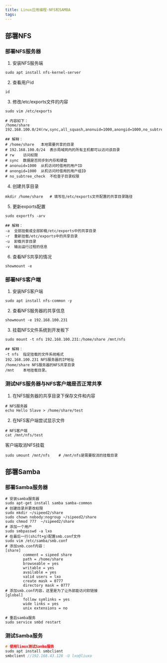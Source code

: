 ```yaml
---
title: Linux应用编程-NFS和SAMBA
tags:
---
```


## 部署NFS

### 部署NFS服务器

1. 安装NFS服务端

```shell
sudo apt install nfs-kernel-server
```

2. 查看用户id

```shell
id
```

3. 修改/etc/exports文件的内容

```shell
sudo vim /etc/exports

# 内容如下：
/home/share 192.168.100.0/24(rw,sync,all_squash,anonuid=1000,anongid=1000,no_subtree_check)

## 解释：
# /home/share	本地需要共享的目录
# 192.168.100.0/24	表示局域网内的所有主机都可以访问该目录
# rw	访问权限
# sync	数据是否同步到内存和硬盘
# anonuid=1000	从机访问时借用的用户ID
# anongid=1000	从机访问时借用的用户组ID
# no_subtree_check	不检查子目录权限
```

4. 创建共享目录

```shell
mkdir /home/share	# 填写在/etc/exports文件配置的共享目录路径
```

5. 更新exports配置

```shell
sudo exportfs -arv

## 解释：
-a	全部挂载或全部卸载/etc/exports中的共享目录
-r	重新挂载/etc/exports中的共享目录
-u	卸载共享目录
-v	输出运行过程的信息
```

6. 查看NFS共享的情况

```shell
showmount -e
```

### 部署NFS客户端

1. 安装NFS客户端

```shell
sudo apt install nfs-common -y 
```

2. 查看NFS服务器的共享信息

```shell
showmount -e 192.168.100.231
```

3. 挂载NFS文件系统到开发板下

```shell
sudo mount -t nfs 192.168.100.231:/home/share /mnt/nfs

## 解释：
-t nfs	指定挂载的文件系统格式
192.168.100.231	NFS服务器的IP地址
/home/share	NFS服务器的NFS共享目录
/mnt	本地挂载目录。
```

### 测试NFS服务器与NFS客户端是否正常共享

1. 在NFS服务器的共享目录下保存文件和内容

```shell
# NFS服务器
echo Hello Slave > /home/share/test
```

2. 在NFS客户端尝试显示文件

```shell
# NFS客户端
cat /mnt/nfs/test
```

客户端取消NFS挂载

```shell
sudo umount /mnt/nfs	# /mnt/nfs是需要取消的挂载目录
```


## 部署Samba

### 部署Samba服务器

```shell
# 安装samba服务器
sudo apt-get install samba samba-common
# 创建目录并更改权限
sudo mkdir ~/sipeed2/share
sudo chown nobody:nogroup ~/sipeed2/share
sudo chmod 777  ~/sipeed2/share
# 添加一个用户
sudo smbpasswd -a lxo
# 在最后一行(shift+g)配置smb.conf文件
sudo vim /etc/samba/smb.conf
# 添加smb.conf内容：
[share]
        comment = sipeed share
        path = /home/share
        browseable = yes
        writable = yes
        available = yes
        valid users = lxo
        create mask = 0777
        directory mask = 0777
# 添加smb.conf内容，这里是为了让外部能访问软链接
[global]
        follow symlinks = yes
        wide links = yes
        unix extensions = no
        
# 重启samba服务
sudo service smbd restart
```

### 测试Samba服务

```c
# 使用linux测试Samba服务
sudo apt install smbclient
smbclient //192.168.43.128 -U lxo@liuxo
```

